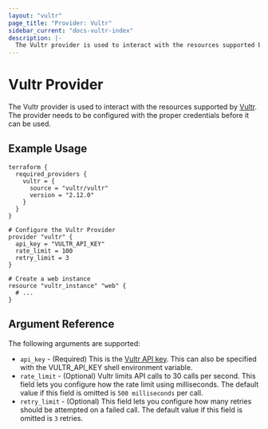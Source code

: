 ```yaml
---
layout: "vultr"
page_title: "Provider: Vultr"
sidebar_current: "docs-vultr-index"
description: |-
  The Vultr provider is used to interact with the resources supported by Vultr. The provider needs to be configured with the proper credentials before it can be used.
---
```


# Vultr Provider

The Vultr provider is used to interact with the
resources supported by [Vultr](https://www.vultr.com). The provider needs to be configured
with the proper credentials before it can be used.

## Example Usage

```hcl
terraform {
  required_providers {
    vultr = {
      source = "vultr/vultr"
      version = "2.12.0"
    }
  }
}

# Configure the Vultr Provider
provider "vultr" {
  api_key = "VULTR_API_KEY"
  rate_limit = 100
  retry_limit = 3
}

# Create a web instance
resource "vultr_instance" "web" {
  # ...
}
```

## Argument Reference

The following arguments are supported:

* `api_key` - (Required) This is the [Vultr API key](https://my.vultr.com/settings/#settingsapi). This can also be specified with the VULTR_API_KEY shell environment variable.
* `rate_limit` - (Optional) Vultr limits API calls to 30 calls per second. This field lets you configure how the rate limit using milliseconds. The default value if this field is omitted is `500 milliseconds` per call.
* `retry_limit` - (Optional) This field lets you configure how many retries should be attempted on a failed call. The default value if this field is omitted is `3` retries.
